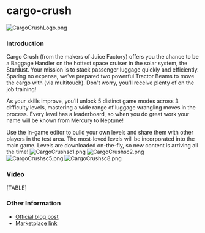 # cargo-crush

![CargoCrushLogo.png](../.gitbook/assets/migrated\_media-CargoCrushLogo.png)

### Introduction

Cargo Crush (from the makers of Juice Factory) offers you the chance to be a Baggage Handler on the hottest space cruiser in the solar system, the Stardust. Your mission is to stack passenger luggage quickly and efficiently. Sparing no expense, we've prepared two powerful Tractor Beams to move the cargo with (via multitouch). Don't worry, you'll receive plenty of on the job training!

As your skills improve, you'll unlock 5 distinct game modes across 3 difficulty levels, mastering a wide range of luggage wrangling moves in the process. Every level has a leaderboard, so when you do great work your name will be known from Mercury to Neptune!

Use the in-game editor to build your own levels and share them with other players in the test area. The most-loved levels will be incorporated into the main game. Levels are downloaded on-the-fly, so new content is arriving all the time! ![CargoCrushsc1.png](../.gitbook/assets/migrated\_media-CargoCrushsc1.png) ![CargoCrushsc2.png](../.gitbook/assets/migrated\_media-CargoCrushsc2.png) ![CargoCrushsc5.png](../.gitbook/assets/migrated\_media-CargoCrushsc5.png) ![CargoCrushsc8.png](../.gitbook/assets/migrated\_media-CargoCrushsc8.png)

### Video

\[TABLE]

### Other Information

* [Official blog post](http://www.hapafive.com/2011/11/cargo-crush-for-wp7-just-released.html)
* [Marketplace link](http://www.windowsphone.com/en-US/apps/18a59f12-09cf-4c36-9f0e-589ec5356b65)
